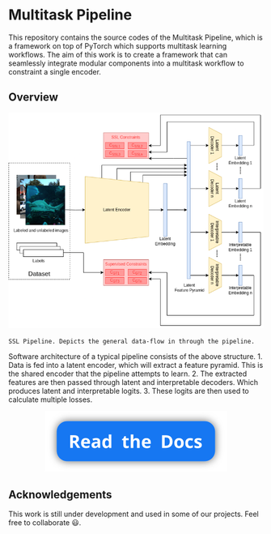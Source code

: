 # Multitask Pipeline

This repository contains the source codes of the Multitask Pipeline, which is a framework on top of PyTorch which supports multitask learning workflows. The aim of this work is to create a framework that can seamlessly integrate modular components into a multitask workflow to constraint a single encoder.

## Overview

![SSL-Pipeline](./media/SSL-Pipeline.png)

    SSL Pipeline. Depicts the general data-flow in through the pipeline.

Software architecture of a typical pipeline consists of the above structure. 1. Data is fed into a latent encoder, which will extract a feature pyramid. This is the shared encoder that the pipeline attempts to learn. 2. The extracted features are then passed through latent and interpretable decoders. Which produces latent and interpretable logits. 3. These logits are then used to calculate multiple losses.

<p align="center"><a href="https://github.com/Avishka-Perera/multitask-pipeline/wiki/1-Multitask-Pipeline"><img src="./media/read-the-docs.svg" alt="Read the docs" /></a></align>

## Acknowledgements

This work is still under development and used in some of our projects. Feel free to collaborate 😃.
